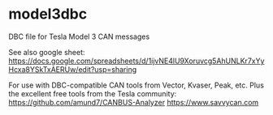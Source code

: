 # model3dbc
DBC file for Tesla Model 3 CAN messages

See also google sheet:
https://docs.google.com/spreadsheets/d/1ijvNE4lU9Xoruvcg5AhUNLKr7xYyHcxa8YSkTxAERUw/edit?usp=sharing

For use with DBC-compatible CAN tools from Vector, Kvaser, Peak, etc.
Plus the excellent free tools from the Tesla community:
https://github.com/amund7/CANBUS-Analyzer
https://www.savvycan.com
